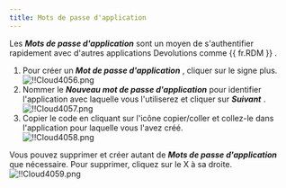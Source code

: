 ```yaml
---
title: Mots de passe d'application
---
```

Les ***Mots de passe d'application*** sont un moyen de s'authentifier rapidement avec d'autres applications Devolutions comme {{ fr.RDM }} .  

1. Pour créer un ***Mot de passe d'application*** , cliquer sur le signe plus.  
![!!Cloud4056.png](/img/fr/cloud/Cloud4056.png) 
1. Nommer le ***Nouveau mot de passe d'application*** pour identifier l'application avec laquelle vous l'utiliserez et cliquer sur ***Suivant*** .  
![!!Cloud4057.png](/img/fr/cloud/Cloud4057.png) 
1. Copier le code en cliquant sur l'icône copier/coller et collez-le dans l'application pour laquelle vous l'avez créé.  
![!!Cloud4058.png](/img/fr/cloud/Cloud4058.png)

Vous pouvez supprimer et créer autant de ***Mots de passe d'application*** que nécessaire. Pour supprimer, cliquez sur le X à sa droite.  
![!!Cloud4059.png](/img/fr/cloud/Cloud4059.png) 

